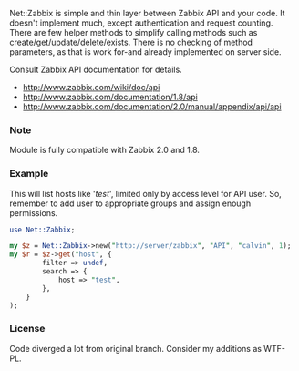 Net::Zabbix is simple and thin layer between Zabbix API and your code. It
doesn't implement much, except authentication and request counting. There
are few helper methods to simplify calling methods such as
create/get/update/delete/exists. There is no checking of method parameters,
as that is work for-and already implemented on server side.

Consult Zabbix API documentation for details.

- http://www.zabbix.com/wiki/doc/api
- http://www.zabbix.com/documentation/1.8/api
- http://www.zabbix.com/documentation/2.0/manual/appendix/api/api

### Note

Module is fully compatible with Zabbix 2.0 and 1.8.

### Example

This will list hosts like '*test*', limited only by access level for API
user. So, remember to add user to appropriate groups and assign enough
permissions.

```perl
use Net::Zabbix;

my $z = Net::Zabbix->new("http://server/zabbix", "API", "calvin", 1);
my $r = $z->get("host", {
        filter => undef,
        search => {
            host => "test",
        },
    }
);

```

### License

Code diverged a lot from original branch. Consider my additions as WTF-PL.

